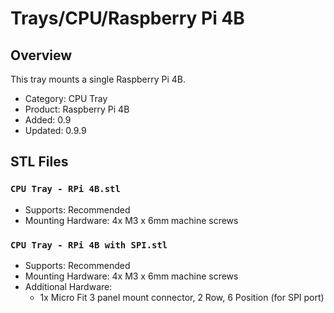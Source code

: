 # Trays/CPU/Raspberry Pi 4B

## Overview

This tray mounts a single Raspberry Pi 4B.

- Category: CPU Tray
- Product: Raspberry Pi 4B
- Added: 0.9
- Updated: 0.9.9

## STL Files

### `CPU Tray - RPi 4B.stl`

- Supports: Recommended
- Mounting Hardware: 4x M3 x 6mm machine screws

### `CPU Tray - RPi 4B with SPI.stl`

- Supports: Recommended
- Mounting Hardware: 4x M3 x 6mm machine screws
- Additional Hardware: 
	- 1x Micro Fit 3 panel mount connector, 2 Row, 6 Position (for SPI port)